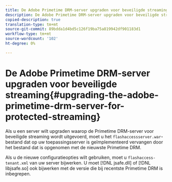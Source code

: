 ```yaml
---
title: De Adobe Primetime DRM-server upgraden voor beveiligde streaming
description: De Adobe Primetime DRM-server upgraden voor beveiligde streaming
copied-description: true
translation-type: tm+mt
source-git-commit: 89bdda1d4bd5c126f19ba75a819942df901183d1
workflow-type: tm+mt
source-wordcount: '102'
ht-degree: 0%

---
```



# De Adobe Primetime DRM-server upgraden voor beveiligde streaming{#upgrading-the-adobe-primetime-drm-server-for-protected-streaming}

Als u een server wilt upgraden waarop de Primetime DRM-server voor beveiligde streaming wordt uitgevoerd, moet u het `flashaccessserver.war`-bestand dat op uw toepassingsserver is geïmplementeerd vervangen door het bestand dat is opgenomen met de nieuwste Primetime DRM.

Als u de nieuwe configuratieopties wilt gebruiken, moet u `flashaccess-tenant.xml` van uw server bijwerken. U moet [!DNL jsafe.dll] of [!DNL libjsafe.so] ook bijwerken met de versie die bij recentste Primetime DRM is inbegrepen.
